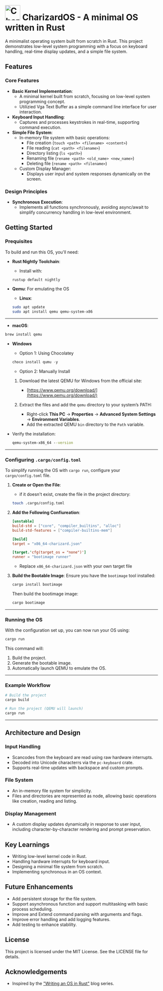 # <img src="https://img.pokemondb.net/sprites/black-white/normal/charizard.png" alt="Charizard" style="width: 50px"> CharizardOS - A minimal OS written in Rust

A minimalist operating system built from scratch in Rust. This project demonstrates low-level system programming with a focus on keyboard handling, real-time display updates, and a simple file system.

## Features

### Core Features

- **Basic Kernel Implementation**:
  - A minimal kernel built from scratch, focusing on low-level system programming concept.
  - Utilizied Vga Text Buffer as a simple command line interface for user interaction.
- **Keyboard Input Handling**:
  - Captures and processes keystrokes in real-time, supporting command execution.
- **Simple File System**:
  - In-memory file system with basic operations:
    - File creation (`touch <path> <filename> <content>`)
    - File reading (`cat <path> <filename>`)
    - Directory listing (`ls <path>`)
    - Renaming file (`rename <path> <old_name> <new_name>`)
    - Deleting file (`rename <path> <filename>`)
  - Custom Display Manager:
    - Displays user input and system responses dynamically on the screen.

### Design Principles

- **Synchronous Execution**:
  - Implements all functions synchronously, avoiding async/await to simplify concurrency handling in low-level environment.

## Getting Started

### Prequisites

To build and run this OS, you'll need:

- **Rust Nightly Toolchain**:
  - Install with:
  ```bash
  rustup default nightly
  ```
- **Qemu**: For emulating the OS

  - **Linux**:

  ```bash
  sudo apt update
  sudo apt install qemu qemu-system-x86
  ```

---

- **macOS**:

```bash
brew install qemu
```

- **Windows**

  - Option 1: Using Chocolatey

  ```powershell
  choco install qumu -y
  ```

  - Option 2: Manually Install

  1. Download the latest QEMU for Windows from the official site:

     - [https://www.qemu.org/download/](https://www.qemu.org/download/)

  2. Extract the files and add the `qemu` directory to your system’s PATH:
     - Right-click **This PC** → **Properties** → **Advanced System Settings** → **Environment Variables**.
     - Add the extracted QEMU `bin` directory to the `Path` variable.

- Verify the installation:
  ```cmd
  qemu-system-x86_64 --version
  ```

---

### Configuring `.cargo/config.toml`

To simplify running the OS with `cargo run`, configure your `cargo/config.toml` file.

1. **Create or Open the File**:
   - if it doesn't exist, create the file in the project directory:
   ```bash
   touch .cargo/config.toml
   ```
2. **Add the Following Confiureation**:

   ```toml
   [unstable]
   build-std = ["core", "compiler_builtins", "alloc"]
   build-std-features = ["compiler-builtins-mem"]

   [build]
   target = "x86_64-charizard.json"

   [target.'cfg(target_os = "none")']
   runner = "bootimage runner"
   ```

   - Replace `x86_64-charizard.json` with your own target file

3. **Build the Bootable Image**: Ensure you have the `bootimage` tool installed:
   ```bash
   cargo install bootimage
   ```
   Then build the bootimage image:
   ```bash
   cargo bootimage
   ```

---

### Running the OS

With the configuration set up, you can now run your OS using:

```bash
cargo run
```

This command will:

1. Build the project.
2. Generate the bootable image.
3. Automatically launch QEMU to emulate the OS.

---

### Example Workflow

```bash
# Build the project
cargo build

# Run the project (QEMU will launch)
cargo run
```

---

## Architecture and Design

### Input Handling

- Scancodes from the keyboard are read using raw hardware interrupts.
- Decoded into Unicode characterrs via the `pc-keyboard` crate.
- Supports real-time updates with backspace and custom prompts.

### File System

- An in-memory file system for simplicity.
- Files and directories are represented as node, allowing basic operations like creation, reading and listing.

### Display Management

- A custom display updates dynamically in response to user input, including character-by-character rendering and prompt preservation.

## Key Learnings

- Writing low-level kernel code in Rust.
- Handling hardware interrupts for keyboard input.
- Designing a minimal file system from scratch.
- Implementing synchronous in an OS context.

## Future Enhancements

- Add persistent storage for the file system.
- Support asynchronous function and support multitasking with basic process scheduling.
- Improve and Extend command parsing with arguments and flags.
- Improve error handling and add logging features.
- Add testing to enhance stablilty.

## License

This project is licensed under the MIT License. See the LICENSE file for details.

## Acknowledgements

- Inspired by the ["Writing an OS in Rust"](https://os.phil-opp.com/) blog series.
